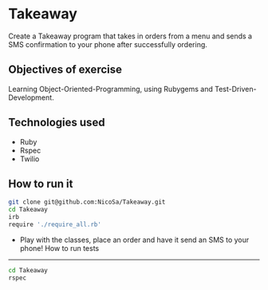Takeaway
===
Create a Takeaway program that takes in orders from a menu and sends a SMS confirmation to your phone after successfully ordering.

Objectives of exercise
----
Learning Object-Oriented-Programming, using Rubygems and Test-Driven-Development.

Technologies used
----
- Ruby
- Rspec
- Twilio

How to run it
----
```sh
git clone git@github.com:NicoSa/Takeaway.git
cd Takeaway
irb
require './require_all.rb'
```
- Play with the classes, place an order and have it send an SMS to your phone!
How to run tests
----
```sh
cd Takeaway
rspec
```
